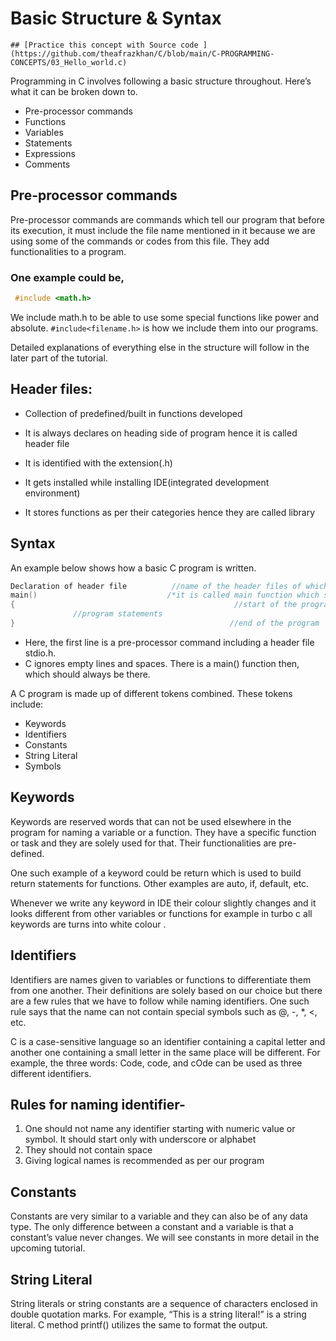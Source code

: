 # Basic Structure & Syntax

```
## [Practice this concept with Source code ](https://github.com/theafrazkhan/C/blob/main/C-PROGRAMMING-CONCEPTS/03_Hello_world.c) 
```

Programming in C involves following a basic structure throughout. Here’s what it can be broken down to.

- Pre-processor commands
- Functions
- Variables
- Statements
- Expressions
- Comments

## Pre-processor commands
Pre-processor commands are commands which tell our program that before its execution, it must include the file name mentioned in it because we are using some of the commands or codes from this file.
They add functionalities to a program.

### One example could be,

```c 
 #include <math.h>
```

We include math.h to be able to use some special functions like power and absolute. ``` #include<filename.h> ``` is how we include them into our programs.

Detailed explanations of everything else in the structure will follow in the later part of the tutorial.

 

## Header files:
- Collection of predefined/built in functions developed

- It is always declares on heading side of program hence it is called header file

- It is identified with the extension(.h)

- It gets installed while installing IDE(integrated development environment)

- It stores functions as per their categories hence they are called library

## Syntax
An example below shows how a basic C program is written.

``` c
Declaration of header file   		//name of the header files of which functions are been used
main()	                           /*it is called main function which stores the execution of program*/
{	                                              //start of the program
              //program statements
}                                                //end of the program
```

* Here, the first line is a pre-processor command including a header file stdio.h.
* C ignores empty lines and spaces.
There is a main() function then, which should always be there.
 

A C program is made up of different tokens combined. These tokens include:

- Keywords
- Identifiers
- Constants
- String Literal
- Symbols
 

## Keywords
Keywords are reserved words that can not be used elsewhere in the program for naming a variable or a function. They have a specific function or task and they are solely used for that. Their functionalities are pre-defined.

One such example of a keyword could be return which is used to build return statements for functions. Other examples are auto, if, default, etc.

Whenever we write any keyword in IDE  their colour slightly changes and it looks different from other variables or functions for example in turbo c all keywords are turns into white colour .

 

## Identifiers
Identifiers are names given to variables or functions to differentiate them from one another. Their definitions are solely based on our choice but there are a few rules that we have to follow while naming identifiers. One such rule says that the name can not contain special symbols such as @, -, *, <, etc.

C is a case-sensitive language so an identifier containing a capital letter and another one containing a small letter in the same place will be different. For example, the three words: Code, code, and cOde can be used as three different identifiers.

## Rules for naming identifier-
1. One should not name any identifier starting with numeric value or symbol. It should start only with underscore or alphabet 
2. They should not contain space
3. Giving logical names is recommended as per our program

## Constants
Constants are very similar to a variable and they can also be of any data type. The only difference between a constant and a variable is that a constant’s value never changes.  We will see constants in more detail in the upcoming tutorial.

## String Literal
String literals or string constants are a sequence of characters enclosed in double quotation marks. For example,  “This is a string literal!” is a string literal. C method printf() utilizes the same to format the output.

 